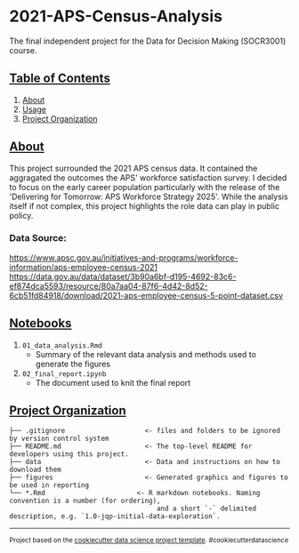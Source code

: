 # 2021-APS-Census-Analysis
The final independent project for the Data for Decision Making (SOCR3001) course. 

## [Table of Contents](#table-of-contents)
1. [About](#about)
2. [Usage](#usage)
3. [Project Organization](#project-organization)

## [About](#about)
This project surrounded the 2021 APS census data. It contained the aggragated the outcomes the APS' workforce satisfaction survey. I decided to focus on the early career population particularly with the release of the 'Delivering for Tomorrow:
APS Workforce Strategy 2025'. 
While the analysis itself if not complex, this project highlights the role data can play in public policy.
### Data Source:
https://www.apsc.gov.au/initiatives-and-programs/workforce-information/aps-employee-census-2021
https://data.gov.au/data/dataset/3b90a6bf-d195-4692-83c6-ef874dca5593/resource/80a7aa04-87f6-4d42-8d52-6cb51fd84918/download/2021-aps-employee-census-5-point-dataset.csv

## [Notebooks](#notebooks)
1. `01_data_analysis.Rmd` 
   - Summary of the relevant data analysis and methods used to generate the figures
2. `02_final_report.ipynb` 
   - The document used to knit the final report

## [Project Organization](#project-organization)

    ├── .gitignore                    <- files and folders to be ignored by version control system
    ├── README.md                     <- The top-level README for developers using this project.
    ├── data                          <- Data and instructions on how to download them
    ├── figures                       <- Generated graphics and figures to be used in reporting
    └── *.Rmd                       <- R markdown notebooks. Naming convention is a number (for ordering),
                                         and a short `-` delimited description, e.g. `1.0-jqp-initial-data-exploration`.

--------

<p><small>Project based on the <a target="_blank" href="https://drivendata.github.io/cookiecutter-data-science/">cookiecutter data science project template</a>. #cookiecutterdatascience</small></p>
